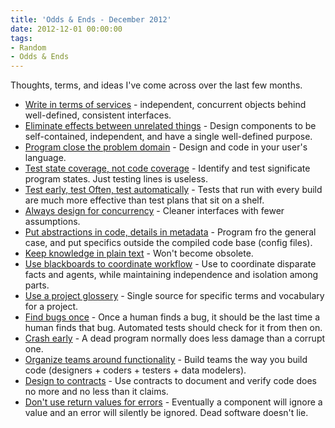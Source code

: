 ```yaml
---
title: 'Odds & Ends - December 2012'
date: 2012-12-01 00:00:00
tags:
- Random
- Odds & Ends
---
```

Thoughts, terms, and ideas I've come across over the last few months.

* <u>Write in terms of services</u> - independent, concurrent objects behind well-defined, consistent interfaces.
* <u>Eliminate effects between unrelated things</u> - Design components to be self-contained, independent, and have a single well-defined purpose.
* <u>Program close the problem domain</u> - Design and code in your user's language.
* <u>Test state coverage, not code coverage</u> - Identify and test significate program states.  Just testing lines is useless.
* <u>Test early, test Often, test automatically</u> - Tests that run with every build are much more effective than test plans that sit on a shelf.
* <u>Always design for concurrency</u> - Cleaner interfaces with fewer assumptions.
* <u>Put abstractions in code, details in metadata</u> - Program fro the general case, and put specifics outside the compiled code base (config files).
* <u>Keep knowledge in plain text</u> - Won't become obsolete.
* <u>Use blackboards to coordinate workflow</u> - Use to coordinate disparate facts and agents, while maintaining independence and isolation among parts.
* <u>Use a project glossery</u> - Single source for specific terms and vocabulary for a project.
* <u>Find bugs once</u> - Once a human finds a bug, it should be the last time a human finds that bug.  Automated tests should check for it from then on.
* <u>Crash early</u> - A dead program normally does less damage than a corrupt one.
* <u>Organize teams around functionality</u> - Build teams the way you build code (designers + coders + testers + data modelers).
* <u>Design to contracts</u> - Use contracts to document and verify code does no more and no less than it claims.
* <u>Don't use return values for errors</u> - Eventually a component will ignore a value and an error will silently be ignored.  Dead software doesn't lie.